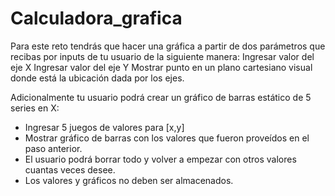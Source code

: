 # Calculadora_grafica

Para este reto tendrás que hacer una gráfica a partir de dos parámetros que recibas
por inputs de tu usuario de la siguiente manera:
Ingresar valor del eje X
Ingresar valor del eje Y
Mostrar punto en un plano cartesiano visual donde está la ubicación dada por los
ejes.

Adicionalmente tu usuario podrá crear un gráfico de barras estático de 5 series en X:
* Ingresar 5 juegos de valores para [x,y]
* Mostrar gráfico de barras con los valores que fueron proveídos en el paso anterior.
* El usuario podrá borrar todo y volver a empezar con otros valores cuantas veces
desee.
* Los valores y gráficos no deben ser almacenados.
